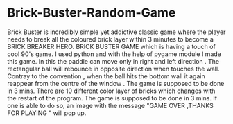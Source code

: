 # Brick-Buster-Random-Game
Brick Buster is incredibly simple yet addictive classic game where the player needs to break all the coloured brick layer within 3 minutes to become a BRICK BREAKER HERO.
BRICK BUSTER GAME which is having a touch of cool 90's game. I used python and with the help of pygame module I made this game.
In this the paddle can move only in right and left direction .
The rectangular ball will rebounce in opposite direction when touches the wall. 
Contray to the convention , when the ball hits the bottom wall it again reappear from the centre of the window . 
The game is supposed to be done in 3 mins.
There are 10 different color layer of bricks which changes with the restart of the program.
The game is supposed to be done in 3 mins. If one is able to do so, an  image with the message "GAME OVER ,THANKS FOR PLAYING " will pop up. 

